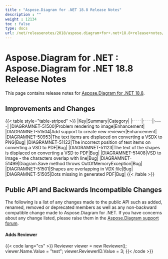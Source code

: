 ```yaml
---
title : "Aspose.Diagram for .NET 18.8 Release Notes" 
description : "" 
weight : 12134 
toc : false
type: docs
url: /net/releasenotes/2018/aspose.diagram+for+.net+18.8+release+notes/
---
```


# Aspose.Diagram for .NET : Aspose.Diagram for .NET 18.8 Release Notes


This page contains release notes for [Aspose.Diagram for .NET 18.8](https://www.nuget.org/packages/Aspose.Diagram/18.8.0).

## Improvements and Changes

{{< table style="table-striped" >}}
|Key|Summary|Category|
|:----|:----|:----|
|DIAGRAMNET-51500|Problem rendering to image|Enhancement|
|DIAGRAMNET-51504|Add support to create new reviewer|Enhancement|
|DIAGRAMNET-50953|The text items are displaced on converting a VSDX to PNG|Bug|
|DIAGRAMNET-51122|The incorrect position of text items on converting a VSD to PDF|Bug|
|DIAGRAMNET-51123|The text of the shapes is displaced on converting a VSD to PDF|Bug|
|DIAGRAMNET-51408|VSD to Image - the characters overlap with line|Bug|
|DIAGRAMNET-51499|Diagram.Save method throws OutOfMemoryException|Bug|
|DIAGRAMNET-51501|Shapes are overlapping in VDX file|Bug|
|DIAGRAMNET-51505|Dots missing in generated PDF|Bug|
{{< /table >}}

## Public API and Backwards Incompatible Changes

The following is a list of any changes made to the public API such as added, renamed, removed or deprecated members as well as any non-backward compatible change made to Aspose.Diagram for .NET. If you have concerns about any change listed, please raise them in the [Aspose.Diagram support forum](https://forum.aspose.com/c/diagram).

#### Adds Reviewer

{{< code lang="cs" >}}
            Reviewer viewer = new Reviewer();
            viewer.Name.Value = "test";
            viewer.ReviewerID.Value = 3;
{{< /code >}}

